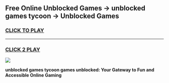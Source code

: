 
## Free Online Unblocked Games → unblocked games tycoon → Unblocked Games
<h3>
<a href="https://premium.freeplayer.one?title=unblocked_games_tycoon&ref=21F">CLICK TO PLAY</a></h3>
<hr>

<h3>
<a href="https://premium.freeplayer.one?title=unblocked_games_tycoon&ref=21F">CLICK 2 PLAY</a>
  
</h3>

<a href="https://premium.freeplayer.one?title=unblocked_games_tycoon&ref=21F/"><img src="https://clearcache.store/games.png"></a>


**unblocked games tycoon games unblocked: Your Gateway to Fun and Accessible Online Gaming**
